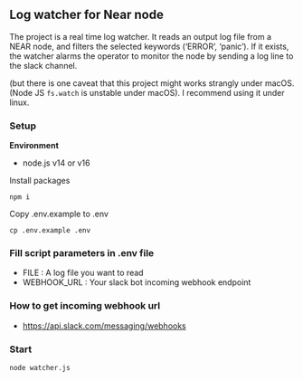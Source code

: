 ## Log watcher for Near node
The project is a real time log watcher. It reads an output log file from a NEAR node, and filters the selected keywords (‘ERROR’, ‘panic’). If it exists, the watcher alarms the operator to monitor the node by sending a log line to the slack channel.

(but there is one caveat that this project might works strangly under macOS.(Node JS `fs.watch` is unstable under macOS). I recommend using it under linux. 

### Setup
**Environment**
- node.js v14 or v16

Install packages
```
npm i
```

Copy .env.example to .env
```
cp .env.example .env
```

### Fill script parameters in .env file
- FILE : A log file you want to read
- WEBHOOK_URL : Your slack bot incoming webhook endpoint

### How to get incoming webhook url
- https://api.slack.com/messaging/webhooks

### Start
```
node watcher.js
```